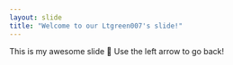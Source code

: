 ```yaml
---
layout: slide
title: "Welcome to our Ltgreen007's slide!"
---
```

This is my awesome slide :tada:
Use the left arrow to go back!
